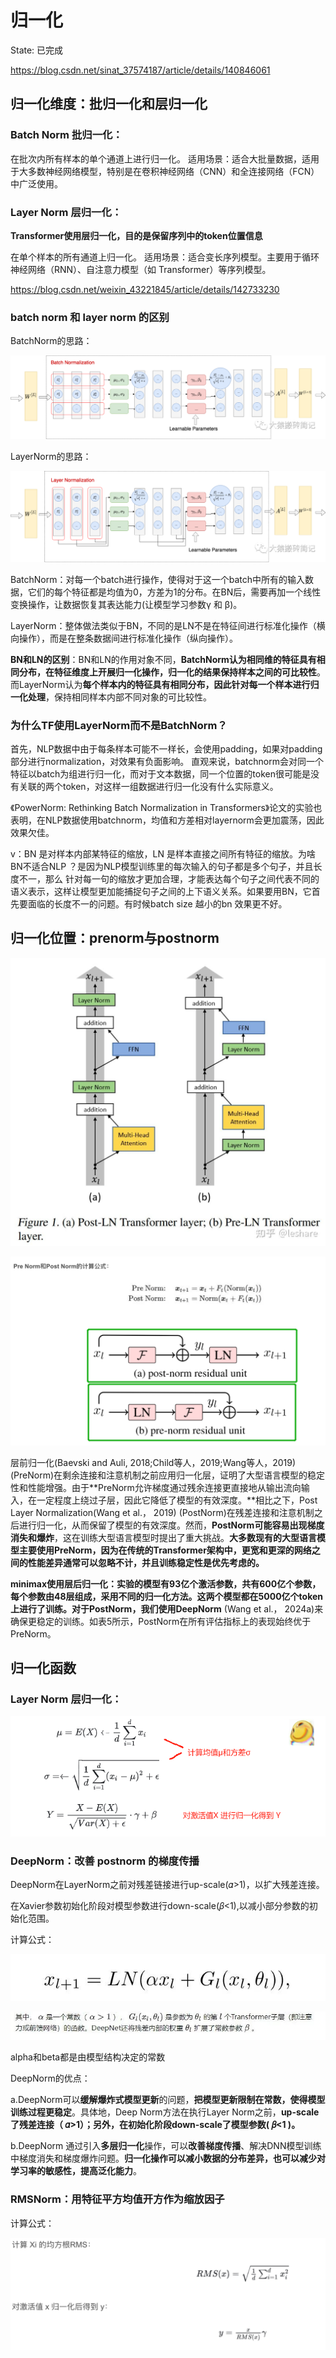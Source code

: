 # 归一化

State: 已完成

https://blog.csdn.net/sinat_37574187/article/details/140846061

## 归一化维度：**批归一化和层归一化**

### **Batch Norm 批归一化：**

在批次内所有样本的单个通道上进行归一化。
适用场景：适合大批量数据，适用于大多数神经网络模型，特别是在卷积神经网络（CNN）和全连接网络（FCN）中广泛使用。

### **Layer Norm 层归一化：**

**Transformer使用层归一化，目的是保留序列中的token位置信息**

在单个样本的所有通道上归一化。
适用场景：适合变长序列模型。主要用于循环神经网络（RNN）、自注意力模型（如 Transformer）等序列模型。

https://blog.csdn.net/weixin_43221845/article/details/142733230

### **batch norm 和 layer norm 的区别**

BatchNorm的思路：

![image.png](%E5%BD%92%E4%B8%80%E5%8C%96%201b8e64a56621805bac3bf4385f696aef/image.png)

LayerNorm的思路：

![image.png](%E5%BD%92%E4%B8%80%E5%8C%96%201b8e64a56621805bac3bf4385f696aef/image%201.png)

BatchNorm：对每一个batch进行操作，使得对于这一个batch中所有的输入数据，它们的每个特征都是均值为0，方差为1的分布。在BN后，需要再加一个线性变换操作，让数据恢复其表达能力(让模型学习参数γ 和 β)。

LayerNorm：整体做法类似于BN，不同的是LN不是在特征间进行标准化操作（横向操作），而是在整条数据间进行标准化操作（纵向操作）。

**BN和LN的区别**：BN和LN的作用对象不同，**BatchNorm认为相同维的特征具有相同分布，在特征维度上开展归一化操作，归一化的结果保持样本之间的可比较性**。而LayerNorm认为**每个样本内的特征具有相同分布，因此针对每一个样本进行归一化处理**，保持相同样本内部不同对象的可比较性。

### **为什么TF使用LayerNorm而不是BatchNorm？**

首先，NLP数据中由于每条样本可能不一样长，会使用padding，如果对padding部分进行normalization，对效果有负面影响。
直观来说，batchnorm会对同一个特征以batch为组进行归一化，而对于文本数据，同一个位置的token很可能是没有关联的两个token，对这样一组数据进行归一化没有什么实际意义。

《PowerNorm: Rethinking Batch Normalization in Transformers》论文的实验也表明，在NLP数据使用batchnorm，均值和方差相对layernorm会更加震荡，因此效果欠佳。

v：BN 是对样本内部某特征的缩放，LN 是样本直接之间所有特征的缩放。为啥BN不适合NLP ？是因为NLP模型训练里的每次输入的句子都是多个句子，并且长度不一，那么 针对每一句的缩放才更加合理，才能表达每个句子之间代表不同的语义表示，这样让模型更加能捕捉句子之间的上下语义关系。如果要用BN，它首先要面临的长度不一的问题。有时候batch size 越小的bn 效果更不好。

## 归一化位置：prenorm与postnorm

![image.png](%E5%BD%92%E4%B8%80%E5%8C%96%201b8e64a56621805bac3bf4385f696aef/image%202.png)

![image.png](%E5%BD%92%E4%B8%80%E5%8C%96%201b8e64a56621805bac3bf4385f696aef/image%203.png)

层前归一化(Baevski and Auli, 2018;Child等人，2019;Wang等人，2019)(PreNorm)在剩余连接和注意机制之前应用归一化层，证明了大型语言模型的稳定性和性能增强。由于**PreNorm允许梯度通过残余连接更直接地从输出流向输入，在一定程度上绕过子层，因此它降低了模型的有效深度。**相比之下，Post Layer Normalization(Wang et al.， 2019) (PostNorm)在残差连接和注意机制之后进行归一化，从而保留了模型的有效深度。然而，**PostNorm可能容易出现梯度消失和爆炸**，这在训练大型语言模型时提出了重大挑战。**大多数现有的大型语言模型主要使用PreNorm，因为在传统的Transformer架构中，更宽和更深的网络之间的性能差异通常可以忽略不计，并且训练稳定性是优先考虑的。**

**minimax使用层后归一化：**实验的模型有93亿个激活参数，共有600亿个参数，每个参数由48层组成，采用不同的归一化方法。这两个模型都在5000亿个token上进行了训练。对于PostNorm，我们使用**DeepNorm** (Wang et al.， 2024a)来确保更稳定的训练。如表5所示，PostNorm在所有评估指标上的表现始终优于PreNorm。

## 归一化函数

### **Layer Norm 层归一化：**

![image.png](%E5%BD%92%E4%B8%80%E5%8C%96%201b8e64a56621805bac3bf4385f696aef/image%204.png)

### **DeepNorm：改善 postnorm 的梯度传播**

DeepNorm在LayerNorm之前对残差链接进行up-scale(𝛼>1)，以扩大残差连接。

在Xavier参数初始化阶段对模型参数进行down-scale(𝛽<1),以减小部分参数的初始化范围。

计算公式：

![image.png](%E5%BD%92%E4%B8%80%E5%8C%96%201b8e64a56621805bac3bf4385f696aef/image%205.png)

![image.png](%E5%BD%92%E4%B8%80%E5%8C%96%201b8e64a56621805bac3bf4385f696aef/image%206.png)

alpha和beta都是由模型结构决定的常数

DeepNorm的优点：

a.DeepNorm可以**缓解爆炸式模型更新**的问题，**把模型更新限制在常数，使得模型训练过程更稳定**。具体地，Deep Norm方法在执行Layer Norm之前，**up-scale了残差连接（ 𝛼>1）；另外，在初始化阶段down-scale了模型参数( 𝛽<1 )。**

b.DeepNorm 通过引入**多层归一化**操作，可以**改善梯度传播**、解决DNN模型训练中梯度消失和梯度爆炸问题。**归一化操作可以减小数据的分布差异，也可以减少对学习率的敏感性，提高泛化能力**。

### **RMSNorm：用特征平方均值开方作为缩放因子**

计算公式：

![image.png](%E5%BD%92%E4%B8%80%E5%8C%96%201b8e64a56621805bac3bf4385f696aef/image%207.png)
